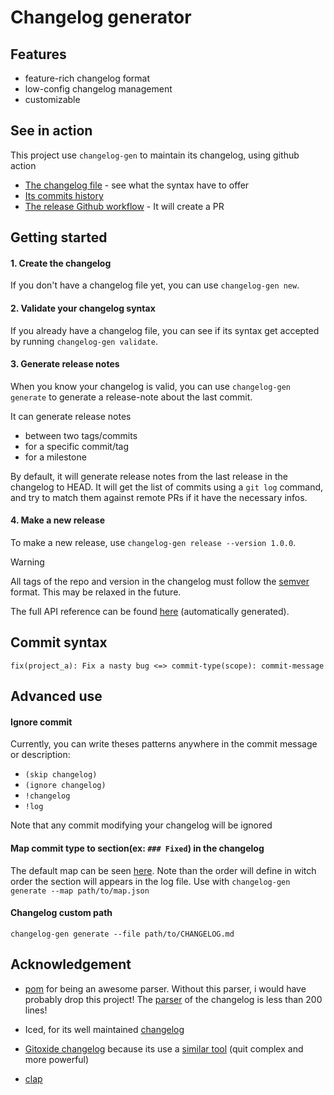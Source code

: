 # Changelog generator

## Features

- feature-rich changelog format
- low-config changelog management
- customizable

## See in action

This project use `changelog-gen` to maintain its changelog, using github action

- [The changelog file](./CHANGELOG.md) - see what the syntax have to offer
- [Its commits history](https://github.com/wiiznokes/changelog-generator/commits/master/CHANGELOG.md)
- [The release Github workflow](./.github/workflows/create_release_notes_pr.yml) - It will create a PR

## Getting started

#### 1. Create the changelog

If you don't have a changelog file yet, you can use `changelog-gen new`.

#### 2. Validate your changelog syntax

If you already have a changelog file, you can see if its syntax get accepted by running `changelog-gen validate`.

#### 3. Generate release notes

When you know your changelog is valid, you can use `changelog-gen generate` to generate a release-note about the last commit.

It can generate release notes

- between two tags/commits
- for a specific commit/tag
- for a milestone

By default, it will generate release notes from the last release in the changelog to HEAD. It will get the list of commits using a `git log` command, and try to match them against remote PRs if it have the necessary infos.

#### 4. Make a new release

To make a new release, use `changelog-gen release --version 1.0.0`.

> [!WARNING]  
> All tags of the repo and version in the changelog must follow the [semver](https://semver.org/) format. This may be relaxed in the future.

The full API reference can be found [here](./res/api_reference.md) (automatically generated).

## Commit syntax

```
fix(project_a): Fix a nasty bug <=> commit-type(scope): commit-message
```

## Advanced use

#### Ignore commit

Currently, you can write theses patterns anywhere in the commit message or description:

- `(skip changelog)`
- `(ignore changelog)`
- `!changelog`
- `!log`

Note that any commit modifying your changelog will be ignored

#### Map commit type to section(ex: `### Fixed`) in the changelog

The default map can be seen [here](./res/map_commit_type_to_section.json). Note than the order will define in witch order the section will appears in the log file.
Use with `changelog-gen generate --map path/to/map.json`

#### Changelog custom path

`changelog-gen generate --file path/to/CHANGELOG.md`

## Acknowledgement

- [pom](https://github.com/J-F-Liu/pom) for being an awesome parser. Without this parser, i would have probably drop this project! The [parser](./changelog_document/src/de.rs) of the changelog is less than 200 lines!

- Iced, for its well maintained [changelog](https://github.com/iced-rs/iced/blob/master/CHANGELOG.md)

- [Gitoxide changelog](https://github.com/Byron/gitoxide/blob/main/CHANGELOG.md) because its use a [similar tool](https://github.com/Byron/cargo-smart-release) (quit complex and more powerful)
- [clap](https://github.com/clap-rs/clap)
